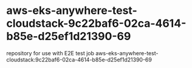 # aws-eks-anywhere-test-cloudstack-9c22baf6-02ca-4614-b85e-d25ef1d21390-69
repository for use with E2E test job aws-eks-anywhere-test-cloudstack:9c22baf6-02ca-4614-b85e-d25ef1d21390-69
